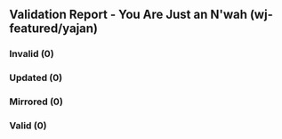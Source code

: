 ## Validation Report - You Are Just an N'wah (wj-featured/yajan)


### Invalid (0)
### Updated (0)
### Mirrored (0)
### Valid (0)
